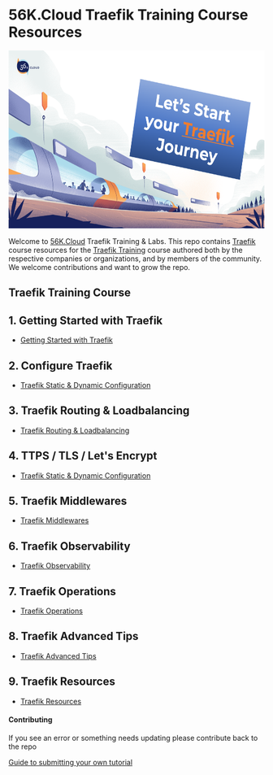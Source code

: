 # 56K.Cloud Traefik Training Course Resources

<img src="./img/Traefik_training.png" alt="Traefik Logo" height="350"> 

Welcome to [56K.Cloud](https://www.56k.cloud) Traefik Training & Labs. This repo contains [Traefik](https://containo.us/traefik/) course resources for the [Traefik Training](https://training.56k.cloud/products/from-0-to-production-with-traefik-and-docker) course authored both by the respective companies or organizations, and by members of the community. We welcome contributions and want to grow the repo.

## Traefik Training Course

## 1. Getting Started with Traefik
* [Getting Started with Traefik](./01-Traefik-Overview/traefik_overview.md)

## 2. Configure Traefik 
* [Traefik Static & Dynamic Configuration](./02-Configure-Traefik/traefik-configuration.md)

## 3. Traefik Routing & Loadbalancing
* [Traefik Routing & Loadbalancing](.02-Traefik-Overview/traefik_configuration.md)

## 4. TTPS / TLS / Let's Encrypt
* [Traefik Static & Dynamic Configuration](.02-Traefik-Overview/traefik_configuration.md)

## 5. Traefik Middlewares
* [Traefik Middlewares](.02-Traefik-Overview/traefik_configuration.md)

## 6. Traefik Observability
* [Traefik Observability](.02-Traefik-Overview/traefik_configuration.md)

## 7. Traefik Operations
* [Traefik Operations](.02-Traefik-Overview/traefik_configuration.md)

## 8. Traefik Advanced Tips
* [Traefik Advanced Tips](.02-Traefik-Overview/traefik_configuration.md)

## 9. Traefik Resources
* [Traefik Resources](.02-Traefik-Overview/traefik_configuration.md)


#### Contributing

If you see an error or something needs updating please contribute back to the repo

[Guide to submitting your own tutorial](contribute.md)



